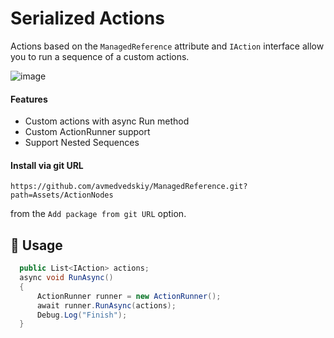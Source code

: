 # Serialized Actions
Actions based on the `ManagedReference` attribute and `IAction` interface allow you to run a sequence of a custom actions.

![image](https://user-images.githubusercontent.com/17832838/142039615-e25db621-9360-4155-a66c-afffa5546291.png)


#### Features
 - Custom actions with async Run method
 - Custom ActionRunner support 
 - Support Nested Sequences

#### Install via git URL

`https://github.com/avmedvedskiy/ManagedReference.git?path=Assets/ActionNodes`

from the `Add package from git URL` option.

## 🔰 Usage

```cs
  public List<IAction> actions;
  async void RunAsync()
  {
      ActionRunner runner = new ActionRunner();
      await runner.RunAsync(actions);
      Debug.Log("Finish");
  }
```
